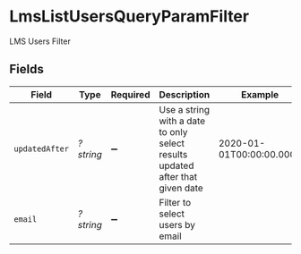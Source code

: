 # LmsListUsersQueryParamFilter

LMS Users Filter


## Fields

| Field                                                                         | Type                                                                          | Required                                                                      | Description                                                                   | Example                                                                       |
| ----------------------------------------------------------------------------- | ----------------------------------------------------------------------------- | ----------------------------------------------------------------------------- | ----------------------------------------------------------------------------- | ----------------------------------------------------------------------------- |
| `updatedAfter`                                                                | *?string*                                                                     | :heavy_minus_sign:                                                            | Use a string with a date to only select results updated after that given date | 2020-01-01T00:00:00.000Z                                                      |
| `email`                                                                       | *?string*                                                                     | :heavy_minus_sign:                                                            | Filter to select users by email                                               |                                                                               |